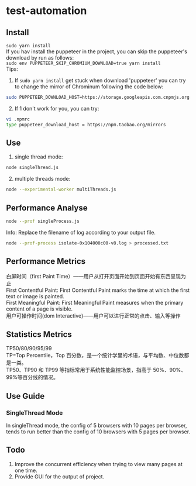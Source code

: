 <!--  
 * @Author: Alfred Yang  
 * @Github: https://github.com/cat-walk  
 * @Date: 2019-08-18 23:53:28  
 * @LastEditors: Alfred Yang
 * @LastEditTime: 2019-08-19 16:23:46
 * @Description: file content  
 -->  

# test-automation  

## Install  

`sudo yarn install`  
If you hav install the puppeteer in the project, you can skip the puppeteer's download by run as follows:  
`sudo env PUPPETEER_SKIP_CHROMIUM_DOWNLOAD=true yarn install`  
Tips:  

1. If `sudo yarn install` get stuck when download 'puppeteer' you can try to change the mirror of Chrominum following the code below:  

```sh  
sudo PUPPETEER_DOWNLOAD_HOST=https://storage.googleapis.com.cnpmjs.org cnpm i puppeteer -D  
```  

2. If 1 don't work for you, you can try:  

```sh  
vi .npmrc  
type puppeteer_download_host = https://npm.taobao.org/mirrors  
```  

## Use  

1. single thread mode:  

```sh  
node singleThread.js  
```  

2. multiple threads mode:  

```sh  
node --experimental-worker multiThreads.js  
```  

## Performance Analyse  

```sh  
node --prof singleProcess.js  
```  

Info: Replace the filename of log according to your output file.  

```sh  
node --prof-process isolate-0x104000c00-v8.log > processed.txt  
```  

## Performance Metrics  

白屏时间（first Paint Time）——用户从打开页面开始到页面开始有东西呈现为止  
First Contentful Paint: First Contentful Paint marks the time at which the first text or image is painted.  
First Meaningful Paint: First Meaningful Paint measures when the primary content of a page is visible.  
用户可操作时间(dom Interactive)——用户可以进行正常的点击、输入等操作  

## Statistics Metrics  

TP50/80/90/95/99  
TP=Top Percentile，Top 百分数，是一个统计学里的术语，与平均数、中位数都是一类。  
TP50、TP90 和 TP99 等指标常用于系统性能监控场景，指高于 50%、90%、99%等百分线的情况。  

## Use Guide  

### SingleThread Mode  

In singleThread mode, the config of 5 browsers with 10 pages per browser, tends to run better than the config of 10 browsers with 5 pages per browser.  

## Todo  

1. Improve the concurrent efficiency when trying to view many pages at one time.  
2. Provide GUI for the output of project.  
